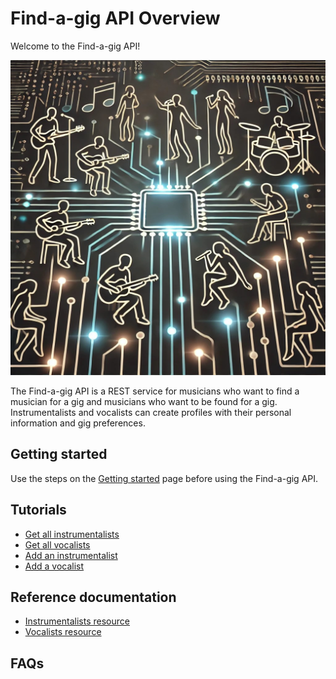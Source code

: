 # Find-a-gig API Overview

Welcome to the Find-a-gig API!

![Musicians connected by a motherboard](../images/find-a-gig-img.jpg)

The Find-a-gig API is a REST service for musicians who want to find a musician for a gig and musicians who want to be found for a gig. Instrumentalists and vocalists can create profiles with their personal information and gig preferences. 

## Getting started

Use the steps on the [Getting started](getting-started.md) page before using the Find-a-gig API.

## Tutorials

* [Get all instrumentalists](get-all-instrumentalists.md)
* [Get all vocalists](get-all-vocalists.md)
* [Add an instrumentalist](add-an-instrumentalist.md)
* [Add a vocalist](add-a-vocalist.md)

## Reference documentation

* [Instrumentalists resource](instrumentalists.md)
* [Vocalists resource](vocalists.md)

## FAQs